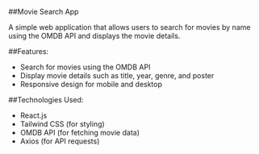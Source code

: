 ##Movie Search App

A simple web application that allows users to search for movies by name using the OMDB API and displays the movie details.

##Features:

- Search for movies using the OMDB API
- Display movie details such as title, year, genre, and poster
- Responsive design for mobile and desktop

##Technologies Used:

- React.js
- Tailwind CSS (for styling)
- OMDB API (for fetching movie data)
- Axios (for API requests)
